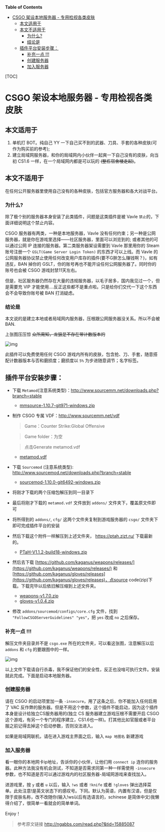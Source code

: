 <!-- START doctoc generated TOC please keep comment here to allow auto update -->
<!-- DON'T EDIT THIS SECTION, INSTEAD RE-RUN doctoc TO UPDATE -->
**Table of Contents**

- [CSGO 架设本地服务器 - 专用检视各类皮肤](#csgo-%E6%9E%B6%E8%AE%BE%E6%9C%AC%E5%9C%B0%E6%9C%8D%E5%8A%A1%E5%99%A8---%E4%B8%93%E7%94%A8%E6%A3%80%E8%A7%86%E5%90%84%E7%B1%BB%E7%9A%AE%E8%82%A4)
  - [本文适用于](#%E6%9C%AC%E6%96%87%E9%80%82%E7%94%A8%E4%BA%8E)
  - [本文不适用于](#%E6%9C%AC%E6%96%87%E4%B8%8D%E9%80%82%E7%94%A8%E4%BA%8E)
    - [为什么?](#%E4%B8%BA%E4%BB%80%E4%B9%88)
    - [结论是](#%E7%BB%93%E8%AE%BA%E6%98%AF)
  - [插件平台安装步骤：](#%E6%8F%92%E4%BB%B6%E5%B9%B3%E5%8F%B0%E5%AE%89%E8%A3%85%E6%AD%A5%E9%AA%A4)
    - [补充一点 !!!](#%E8%A1%A5%E5%85%85%E4%B8%80%E7%82%B9-)
    - [创建服务器](#%E5%88%9B%E5%BB%BA%E6%9C%8D%E5%8A%A1%E5%99%A8)
    - [加入服务器](#%E5%8A%A0%E5%85%A5%E6%9C%8D%E5%8A%A1%E5%99%A8)

<!-- END doctoc generated TOC please keep comment here to allow auto update -->

[TOC]

# CSGO 架设本地服务器 - 专用检视各类皮肤

## 本文适用于

1. 单机打 BOT。纯自己 YY 一下自己买不到的武器、刀具、手套的各种皮肤(可作为购买前的参考);
2. 建立局域网服务器，和你的局域网内小伙伴一起爽一下自己没有的皮肤，向当初 CS1.6 一样，在一个局域网内都是可以玩的 ~~(整栋宿舍楼走起)~~。

## 本文不适用于

在任何公开服务器里使用自己没有的各种皮肤，包括官方服务器和各大对战平台。

### 为什么?

除了极个别的服务器本身安装了此类插件，问题是这类插件是被 Vavle `禁止`的，下面详细说明这个禁止内容。

CSGO 服务器有两类，一种是本地服务器，Vavle 没有任何约束；另一种是公网服务器，就是你在游戏里选择——社区服务器，里面可以浏览到的; 或者其他的可以通过公网 IP 连接的服务器。第二类服务器架设需要到 Vavle 那里用你的 Steam 账号注册一个 `GSLT(Game Server Login Token)` 的东西才可以上线。而 Vavle 的公网服务器协议禁止使用任何改变用户库存的插件(要不G胖怎么赚钱啊？)，如有违反，BAN 掉你的 GSLT，你的账号再也不能开设任何公网服务器了。同时你的账号也会被 CSGO 游戏封禁11天左右。

但是，社区服务器仍然存在大量的违规服务器，以毛子居多，国内我见过一个，但是需要充 VIP 才能使用....反正这些都不是重点啦。只是给你们交代一下这个东西会不会导致你账号被 BAN 打消疑虑。

### 结论是

本文说的是建立本地或者局域网内服务器，压根跟公网服务器没关系。所以不会被 BAN.

上张图压压惊 ~~众所周知，龙狙是不存在带计数版本的~~

![img](CSGO_LocalServerSkins/dragonLore.png)

此插件可以免费使用任何 CSGO 游戏内所有的皮肤，包含抢、刀、手套，随意搭配计数器版本与否和磨损度；磨损度以 `5%` 为步进随意调节；名字标签。

## 插件平台安装步骤：

- 下载 `Metamod`(注意系统类型)：<http://www.sourcemm.net/downloads.php?branch=stable>

  - [mmsource-1.10.7-git971-windows.zip](CSGO_LocalServerSkins/mmsource-1.10.7-git971-windows.zip)

- 制作 CSGO 专属 VDF：<http://www.sourcemm.net/vdf> 

  >Game：Counter Strike:Global Offensive
  
  >Game folder：为空
  
  >点击Generate metamod.vdf

  - [metamod.vdf](CSGO_LocalServerSkins/metamod.vdf)

- 下载 `Sourcemod` (注意系统类型): <http://www.sourcemod.net/downloads.php?branch=stable>

  - [sourcemod-1.10.0-git6492-windows.zip](CSGO_LocalServerSkins/sourcemod-1.10.0-git6492-windows.zip)

- 将刚才下载的两个压缩包解压到同一目录下

- 最后将刚才下载的 `metamod.vdf` 文件放到 `addons/` 文件夹下，覆盖原文件即可

- 将所得到的 `addons/`, `cfg/` 这两个文件夹复制到游戏服务器的 `csgo/` 文件夹下即可完成插件平台的安装

- 然后下载这个附件一样解压到上述文件夹， <https://ptah.zizt.ru/> 下载最新的。

  - [PTaH-V1.1.2-build18-windows.zip](CSGO_LocalServerSkins/PTaH-V1.1.2-build18-windows.zip)

- 然后去下载 [https://github.com/kaganus/weapons/releases/](https://github.com/kaganus/weapons/releases/) 和 [https://github.com/kaganus/gloves/releases](https://github.com/kaganus/gloves/releases)，点source code(zip)下载。下载完毕以后依旧解压缩到上述文件夹。
  - [weapons-v1.7.0.zip](CSGO_LocalServerSkins/weapons-v1.7.0.zip)
  - [gloves-v1.0.4.zip](CSGO_LocalServerSkins/gloves-v1.0.4.zip)

- 修改 `addons/sourcemod/configs/core.cfg` 文件，找到 `"FollowCSGOServerGuidelines" "yes"`，把 `yes` 改成 `no` 之后保存。

### 补充一点 !!!

解压文件夹目录并不是 `csgo.exe` 所在的文件夹，可以看这张图，注意解压以后 `addons` 和 `cfg` 的要跟图中的一样。

![img](CSGO_LocalServerSkins/file_path.png)

以上文件下载请自行杀毒，我不保证他们的安全性，反正也没啥可执行文件。安装就此完成。下面是启动本地服务器。

### 创建服务器

请在 CSGO 的启动项里加一条 `-insecure`，用了这条之后，你不能加入任何启用了 VAC 反作弊的服务器。但是不用这个参数，这个插件不能启动，因为这个插件本身是设计给独立CS服务器用的(独立 CS 服务器建立游戏压根不需要开启 CSGO 这个游戏，有另一个专门的程序建立，CS1.6也一样)。打其他比如官服或者平台服之前记得去掉这个启动参数，否则没法进入。

如果是局域网联机，请在进入游戏主界面之后，输入 `map 地图名` 新建游戏

### 加入服务器

看一眼你的本地网卡ip地址，告诉你的小伙伴，让他们用 `connect ip` 连你的服务器。此种方法我没有机会测试，不知道是否需求同第一种一样需使用 `-insecure` 参数，也不知道是否可以通过游戏内的社区服务器-局域网游戏来查找加入。

进游戏里，按 `y` 或者 `u` 以后，输入 `!ws` 或者 `!knife` 或者 `!gloves` 弹出选择菜单。此处注意!是英文状态下的感叹号。下同。默认为英语，内置有汉语，但是仅限于皮肤名称，改不改随你(输入!ws以后有选语言的，schinese 是简体中文)我懒得介绍了，很简单一看就会的简单单词。

Enjoy！

> 参考原文链接 <http://ngabbs.com/read.php?&tid=15885087>
